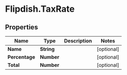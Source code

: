 # Flipdish.TaxRate

## Properties
Name | Type | Description | Notes
------------ | ------------- | ------------- | -------------
**Name** | **String** |  | [optional] 
**Percentage** | **Number** |  | [optional] 
**Total** | **Number** |  | [optional] 


